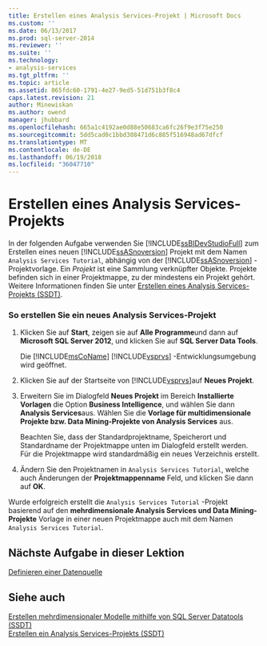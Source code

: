 ```yaml
---
title: Erstellen eines Analysis Services-Projekt | Microsoft Docs
ms.custom: ''
ms.date: 06/13/2017
ms.prod: sql-server-2014
ms.reviewer: ''
ms.suite: ''
ms.technology:
- analysis-services
ms.tgt_pltfrm: ''
ms.topic: article
ms.assetid: 065fdc60-1791-4e27-9ed5-51d751b3f8c4
caps.latest.revision: 21
author: Minewiskan
ms.author: owend
manager: jhubbard
ms.openlocfilehash: 665a1c4192ae0d88e50683ca6fc26f9e3f75e250
ms.sourcegitcommit: 5dd5cad0c1bbd308471d6c885f516948ad67dfcf
ms.translationtype: MT
ms.contentlocale: de-DE
ms.lasthandoff: 06/19/2018
ms.locfileid: "36047710"
---
```

# <a name="creating-an-analysis-services-project"></a>Erstellen eines Analysis Services-Projekts
  In der folgenden Aufgabe verwenden Sie [!INCLUDE[ssBIDevStudioFull](../includes/ssbidevstudiofull-md.md)] zum Erstellen eines neuen [!INCLUDE[ssASnoversion](../includes/ssasnoversion-md.md)] Projekt mit dem Namen `Analysis Services Tutorial`, abhängig von der [!INCLUDE[ssASnoversion](../includes/ssasnoversion-md.md)] -Projektvorlage. Ein *Projekt* ist eine Sammlung verknüpfter Objekte. Projekte befinden sich in einer Projektmappe, zu der mindestens ein Projekt gehört. Weitere Informationen finden Sie unter [Erstellen eines Analysis Services-Projekts &#40;SSDT&#41;](multidimensional-models/create-an-analysis-services-project-ssdt.md).  
  
### <a name="to-create-a-new-analysis-services-project"></a>So erstellen Sie ein neues Analysis Services-Projekt  
  
1.  Klicken Sie auf **Start**, zeigen sie auf **Alle Programme**und dann auf **Microsoft SQL Server 2012**, und klicken Sie auf **SQL Server Data Tools**.  
  
     Die [!INCLUDE[msCoName](../includes/msconame-md.md)] [!INCLUDE[vsprvs](../includes/vsprvs-md.md)] -Entwicklungsumgebung wird geöffnet.  
  
2.  Klicken Sie auf der Startseite von [!INCLUDE[vsprvs](../includes/vsprvs-md.md)]auf **Neues Projekt**.  
  
3.  Erweitern Sie im Dialogfeld **Neues Projekt** im Bereich **Installierte Vorlagen** die Option **Business Intelligence**, und wählen Sie dann **Analysis Services**aus. Wählen Sie die **Vorlage für multidimensionale Projekte bzw. Data Mining-Projekte von Analysis Services** aus.  
  
     Beachten Sie, dass der Standardprojektname, Speicherort und Standardname der Projektmappe unten im Dialogfeld erstellt werden. Für die Projektmappe wird standardmäßig ein neues Verzeichnis erstellt.  
  
4.  Ändern Sie den Projektnamen in `Analysis Services Tutorial`, welche auch Änderungen der **Projektmappenname** Feld, und klicken Sie dann auf **OK**.  
  
 Wurde erfolgreich erstellt die `Analysis Services Tutorial` -Projekt basierend auf den **mehrdimensionale Analysis Services und Data Mining-Projekte** Vorlage in einer neuen Projektmappe auch mit dem Namen `Analysis Services Tutorial`.  
  
## <a name="next-task-in-lesson"></a>Nächste Aufgabe in dieser Lektion  
 [Definieren einer Datenquelle](lesson-1-2-defining-a-data-source.md)  
  
## <a name="see-also"></a>Siehe auch  
 [Erstellen mehrdimensionaler Modelle mithilfe von SQL Server Datatools &#40;SSDT&#41;](multidimensional-models/creating-multidimensional-models-using-sql-server-data-tools-ssdt.md)   
 [Erstellen ein Analysis Services-Projekts &#40;SSDT&#41;](multidimensional-models/create-an-analysis-services-project-ssdt.md)  
  
  